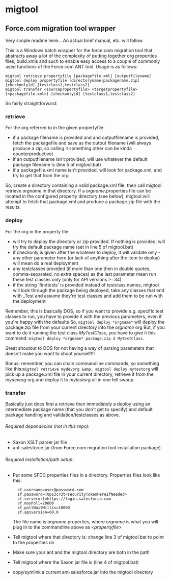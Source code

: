 # migtool #
## Force.com migration tool wrapper ##

Very simple readme here... An actual brief manual, etc. will follow

This is a Windows batch wrapper for the force.com migration tool that abstracts away a lot of the complexity of putting together org properties files, build.xmls and such to enable easy access to a couple of commonly used functions of the Force.com ANT tool.
Usage is as follows:


	migtool retrieve propertyfile [packagefile.xml] [outputfilename]
	migtool deploy propertyfile [directoryname|packagename.zip] [checkonly|d] [testclass1,testclass2]
	migtool transfer <sourcepropertyfile> <targetpropertyfile> [<packagefile.xml>] [checkonly|d] [testclass1,testclass2]

So fairly straightforward:

### retrieve ###

For the org referred to in the given propertyfile: 

* if a package filename is provided and and outputfilename is provided, fetch the packagefile and save as the output filename (will always produce a zip, so calling it something other can be kinda counterproductive)
* if an outputfilename isn't provided, will use whatever the default package filename is (line 5 of migtool.bat)
* if a packagefile.xml name isn't provided, will look for package.xml, and try to get that from the org

So, create a directory containing a valid package.xml file, then call migtool retrieve *orgname* in that directory. If a *orgname*.properties file can be located in the configured property directory (see below), migtool will attempt to fetch that package.xml and produce a package.zip file with the results.

### deploy ###

For the org in the property file:

* will try to deploy the directory or zip provided. If nothing is provided, will try the default package name (set in line 5 of migtool.bat)
* if checkonly is given after the whatever to deploy, it will validate only - any other parameter here (or lack of anything after the item to deploy) will mean do a real deployment
* any testclasses provided (if more than one then in double quotes, comma-separated, no extra spaces) as the last parameter mean run these test classes only (only for API versions >=34)
* if the string 'findtests' is provided instead of testclass names, migtool will look through the package being deployed, take any classes that end with _Test and assume they're test classes and add them to be run with the deployment

Remember, this is basically DOS, so if you want to provide e.g. specific test classes to run, you have to provide it with the previous parameters, even if you're happy with the defaults
So,	`migtool deploy *orgname*`
will deploy the package.zip file from your current directory into the *orgname* org
But, if you want to do it running the test class *MyTestClass*, you have to give it this command: `migtool deploy *orgname* package.zip d MyTestClass`.

Great shoutout to DOS for not having a way of parsing parameters that doesn't make you want to shoot yourself!!! 

Bonus: remember, you can chain commandline commands, so something like this:`migtool retrieve mydevorg &amp; migtool deploy mytestorg` will pick up a package.xml file in your current directory, retrieve it from the *mydevorg* org and deploy it to *mytestorg* all in one fell swoop.

### transfer ###

Basically just does first a retrieve then immediately a deploy using an intermediate package name (that you don't get to specify) and default package handling and validation/testclasses as above.


###### Required dependecies (not in this repo): 
* Saxon XSLT parser jar file
* ant-salesforce.jar (from Force.com migration tool installation package)

###### Required installation/path setup:
* Put some SFDC properties files in a directory. Properties files look like this:

		sf.username=user@password.com
		sf.password=T0ps3cr3t<securityTokenHereIfNeeded>
		sf.serverurl=https://login.salesforce.com
		sf.maxPoll=20000
		sf.pollWaitMillis=10000
		sf.apiversion=60.0

	The file name is *orgname*.properties, where *orgname* is what you will plug in to the commandline above as *&lt;propertyfile&gt;*
* Tell migtool where that directory is: change line 3 of migtool.bat to point to the properties dir
* Make sure your ant and the migtool directory are both in the path
* Tell migtool where the Saxon jar file is (line 4 of migtool.bat)
* copy/symlink a current ant-salesforce.jar into the migtool directory 